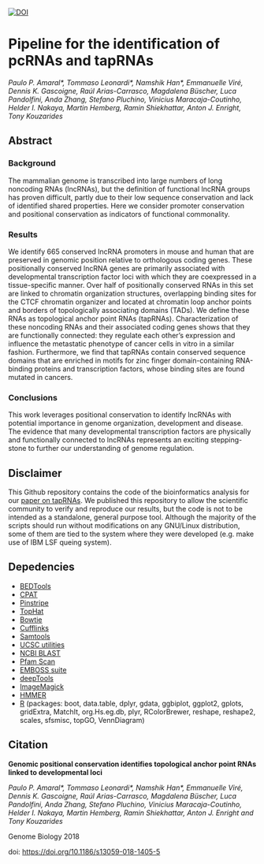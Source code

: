 [![DOI](https://zenodo.org/badge/116976101.svg)](https://zenodo.org/badge/latestdoi/116976101)

# Pipeline for the identification of pcRNAs and tapRNAs
_Paulo P. Amaral*, Tommaso Leonardi*, Namshik Han*, Emmanuelle Viré, Dennis K. Gascoigne, Raúl Arias-Carrasco, Magdalena Büscher, Luca Pandolfini, Anda Zhang, Stefano Pluchino, Vinicius Maracaja-Coutinho, Helder I. Nakaya, Martin Hemberg, Ramin Shiekhattar, Anton J. Enright, Tony Kouzarides_

## Abstract
### Background
The mammalian genome is transcribed into large numbers of long noncoding RNAs (lncRNAs), but the definition of functional lncRNA groups has proven difficult, partly due to their low sequence conservation and lack of identified shared properties. Here we consider promoter conservation and positional conservation as indicators of functional commonality.

### Results
We identify 665 conserved lncRNA promoters in mouse and human that are preserved in genomic position relative to orthologous coding genes. These positionally conserved lncRNA genes are primarily associated with developmental transcription factor loci with which they are coexpressed in a tissue-specific manner. Over half of positionally conserved RNAs in this set are linked to chromatin organization structures, overlapping binding sites for the CTCF chromatin organizer and located at chromatin loop anchor points and borders of topologically associating domains (TADs). We define these RNAs as topological anchor point RNAs (tapRNAs). Characterization of these noncoding RNAs and their associated coding genes shows that they are functionally connected: they regulate each other’s expression and influence the metastatic phenotype of cancer cells in vitro in a similar fashion. Furthermore, we find that tapRNAs contain conserved sequence domains that are enriched in motifs for zinc finger domain-containing RNA-binding proteins and transcription factors, whose binding sites are found mutated in cancers.

### Conclusions
This work leverages positional conservation to identify lncRNAs with potential importance in genome organization, development and disease. The evidence that many developmental transcription factors are physically and functionally connected to lncRNAs represents an exciting stepping-stone to further our understanding of genome regulation.

## Disclaimer
This Github repository contains the code of the bioinformatics analysis for our [paper on tapRNAs](https://doi.org/10.1186/s13059-018-1405-5).
We published this repository to allow the scientific community to verify and reproduce our results, but the code is not to be intended as a standalone, general purpose tool. 
Although the majority of the scripts should run without modifications on any GNU/Linux distribution, some of them are tied to the system where they were developed (e.g. make use of IBM LSF queing system).

## Depedencies

* [BEDTools](https://github.com/arq5x/bedtools2)
* [CPAT](http://rna-cpat.sourceforge.net)
* [Pinstripe](http://pinstripe.matticklab.com/)
* [TopHat](https://ccb.jhu.edu/software/tophat/index.shtml)
* [Bowtie](bowtie-bio.sourceforge.net)
* [Cufflinks](cole-trapnell-lab.github.io/cufflinks)
* [Samtools](samtools.sourceforge.net/)
* [UCSC utilities](http://hgdownload.soe.ucsc.edu/downloads.html#utilities_downloads)
* [NCBI BLAST](https://blast.ncbi.nlm.nih.gov/Blast.cgi?PAGE_TYPE=BlastDocs&DOC_TYPE=Download)
* [Pfam Scan](http://ftp.ebi.ac.uk/pub/databases/Pfam/Tools/)
* [EMBOSS suite](http://emboss.sourceforge.net/index.html)
* [deepTools](https://github.com/deeptools/deepTools)
* [ImageMagick](http://www.imagemagick.org)
* [HMMER](http://hmmer.org/)
* [R](https://www.r-project.org/) (packages: boot, data.table, dplyr, gdata, ggbiplot, ggplot2, gplots, gridExtra, MatchIt, org.Hs.eg.db, plyr, RColorBrewer, reshape, reshape2, scales, sfsmisc, topGO, VennDiagram)

## Citation

**Genomic positional conservation identifies topological anchor point RNAs linked to developmental loci**

_Paulo P. Amaral*, Tommaso Leonardi*, Namshik Han*, Emmanuelle Viré, Dennis K. Gascoigne, Raúl Arias-Carrasco, Magdalena Büscher, Luca Pandolfini, Anda Zhang, Stefano Pluchino, Vinicius Maracaja-Coutinho, Helder I. Nakaya, Martin Hemberg, Ramin Shiekhattar, Anton J. Enright and Tony Kouzarides_

Genome Biology 2018

doi: https://doi.org/10.1186/s13059-018-1405-5


